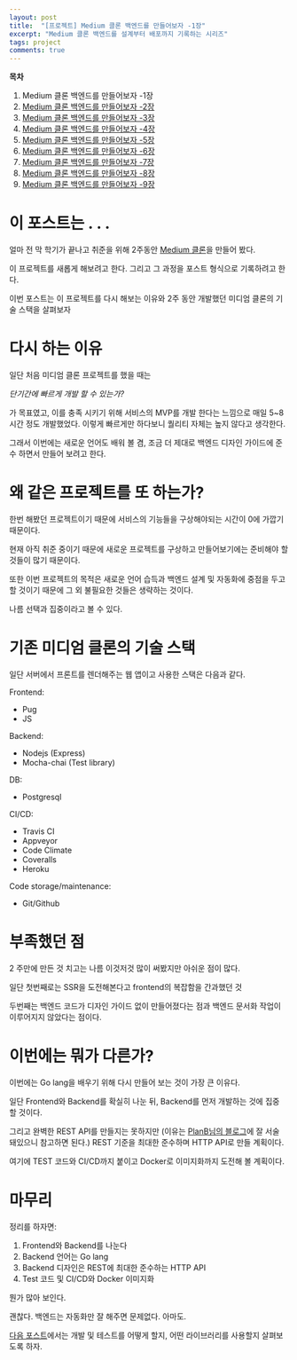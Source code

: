 ```yaml
---
layout: post
title:  "[프로젝트] Medium 클론 백엔드를 만들어보자 -1장"
excerpt: "Medium 클론 백엔드를 설계부터 배포까지 기록하는 시리즈"
tags: project
comments: true
---
```


**목차**
1. Medium 클론 백엔드를 만들어보자 -1장
2. [Medium 클론 백엔드를 만들어보자 -2장]({{site.baseurl}}/프로젝트-Medium-클론-백엔드를-만들어보자-2장/)
3. [Medium 클론 백엔드를 만들어보자 -3장]({{site.baseurl}}/프로젝트-Medium-클론-백엔드를-만들어보자-3장/)
4. [Medium 클론 백엔드를 만들어보자 -4장]({{site.baseurl}}/프로젝트-Medium-클론-백엔드를-만들어보자-4장/)
5. [Medium 클론 백엔드를 만들어보자 -5장]({{site.baseurl}}/프로젝트-Medium-클론-백엔드를-만들어보자-5장/)
6. [Medium 클론 백엔드를 만들어보자 -6장]({{site.baseurl}}/프로젝트-Medium-클론-백엔드를-만들어보자-6장/)
7. [Medium 클론 백엔드를 만들어보자 -7장]({{site.baseurl}}/프로젝트-Medium-클론-백엔드를-만들어보자-7장/)
8. [Medium 클론 백엔드를 만들어보자 -8장]({{site.baseurl}}/프로젝트-Medium-클론-백엔드를-만들어보자-8장/)
9. [Medium 클론 백엔드를 만들어보자 -9장]({{site.baseurl}}/프로젝트-Medium-클론-백엔드를-만들어보자-9장/)

# 이 포스트는 . . .

얼마 전 막 학기가 끝나고 취준을 위해 2주동안 [Medium 클론](https://github.com/json9512/mediumclone)을 만들어 봤다.

이 프로젝트를 새롭게 해보려고 한다. 그리고 그 과정을 포스트 형식으로 기록하려고 한다.

이번 포스트는 이 프로젝트를 다시 해보는 이유와 2주 동안 개발했던 미디엄 클론의 기술 스택을 살펴보자

# 다시 하는 이유

일단 처음 미디엄 클론 프로젝트를 했을 때는 

*단기간에 빠르게 개발 할 수 있는가?*

 가 목표였고, 이를 충족 시키기 위해 서비스의 MVP를 개발 한다는 느낌으로 매일 5~8시간 정도 개발했었다. 이렇게 빠르게만 하다보니 퀄리티 자체는 높지 않다고 생각한다. 

그래서 이번에는 새로운 언어도 배워 볼 겸, 조금 더 제대로 백엔드 디자인 가이드에 준수 하면서 만들어 보려고 한다.

# 왜 같은 프로젝트를 또 하는가?

한번 해봤던 프로젝트이기 때문에 서비스의 기능들을 구상해야되는 시간이 0에 가깝기 때문이다.

현재 아직 취준 중이기 때문에 새로운 프로젝트를 구상하고 만들어보기에는 준비해야 할 것들이 많기 때문이다.

또한 이번 프로젝트의 목적은 새로운 언어 습득과 백엔드 설계 및 자동화에 중점을 두고 할 것이기 때문에 그 외 불필요한 것들은 생략하는 것이다.

나름 선택과 집중이라고 볼 수 있다.

# 기존 미디엄 클론의 기술 스택

일단 서버에서 프론트를 렌더해주는 웹 앱이고 사용한 스택은 다음과 같다.

Frontend: 
- Pug
- JS

Backend:
- Nodejs (Express)
- Mocha-chai (Test library)

DB:
- Postgresql

CI/CD:
- Travis CI
- Appveyor
- Code Climate
- Coveralls
- Heroku

Code storage/maintenance:
- Git/Github

# 부족했던 점

2 주만에 만든 것 치고는 나름 이것저것 많이 써봤지만 아쉬운 점이 많다. 

일단 첫번째로는 SSR을 도전해본다고 frontend의 복잡함을 간과했던 것

두번째는 백엔드 코드가 디자인 가이드 없이 만들어졌다는 점과 백엔드 문서화 작업이 이루어지지 않았다는 점이다.

# 이번에는 뭐가 다른가?

이번에는 Go lang을 배우기 위해 다시 만들어 보는 것이 가장 큰 이유다. 

일단 Frontend와 Backend를 확실히 나눈 뒤, Backend를 먼저 개발하는 것에 집중 할 것이다. 

그리고 완벽한 REST API를 만들지는 못하지만 (이유는 [PlanB님의 블로그](https://velog.io/@city7310/%EB%B0%B1%EC%97%94%EB%93%9C%EA%B0%80-%EC%9D%B4%EC%A0%95%EB%8F%84%EB%8A%94-%ED%95%B4%EC%A4%98%EC%95%BC-%ED%95%A8-4.-API-%EC%84%A4%EA%B3%84-%EC%9B%90%EC%B9%99%EA%B3%BC-%EC%A7%81%EB%A0%AC%ED%99%94-%ED%8F%AC%EB%A7%B7-%EA%B2%B0%EC%A0%95)에 잘 서술 돼있으니 참고하면 된다.) REST 기준을 최대한 준수하며 HTTP API로 만들 계획이다. 

여기에 TEST 코드와 CI/CD까지 붙이고 Docker로 이미지화까지 도전해 볼 계획이다.

# 마무리

정리를 하자면:

1. Frontend와 Backend를 나눈다
2. Backend 언어는 Go lang
3. Backend 디자인은 REST에 최대한 준수하는 HTTP API
4. Test 코드 및 CI/CD와 Docker 이미지화

뭔가 많아 보인다. 

괜찮다. 백엔드는 자동화만 잘 해주면 문제없다. 아마도.

[다음 포스트]({{site.baseurl}}/프로젝트-Medium-클론-백엔드를-만들어보자-2장/)에서는 개발 및 테스트를 어떻게 할지, 어떤 라이브러리를 사용할지 살펴보도록 하자.
